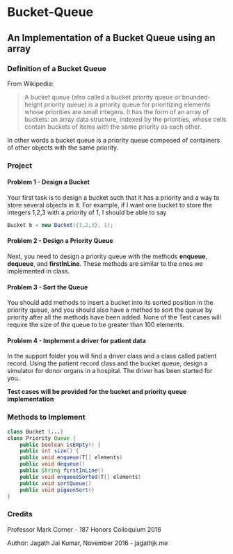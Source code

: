 # Bucket-Queue
## An Implementation of a Bucket Queue using an array

### Definition of a Bucket Queue

From Wikipedia:
> A bucket queue (also called a bucket priority queue or bounded-height priority queue) is a priority queue for prioritizing elements whose priorities are small integers. It has the form of an array of buckets: an array data structure, indexed by the priorities, whose cells contain buckets of items with the same priority as each other.

In other words a bucket queue is a priority queue composed of containers of other objects with the same priority.

### Project
#### Problem 1 - Design a Bucket

Your first task is to design a bucket such that it has a priority and a way to store several objects in it. For example, if I want one bucket to store the integers 1,2,3 with a priority of 1, I should be able to say 
```java
Bucket b = new Bucket({1,2,3}, 1);
```
#### Problem 2 - Design a Priority Queue

Next, you need to design a priority queue with the methods <b>enqueue</b>, <b>dequeue</b>, and <b>firstInLine</b>. These methods are similar to the ones we implemented in class.

#### Problem 3 - Sort the Queue

You should add methods to insert a bucket into its sorted position in the priority queue, and you should also have a method to sort the queue by priority after all the methods have been added. None of the Test cases will require the size of the queue to be greater than 100 elements.

#### Problem 4 - Implement a driver for patient data

In the support folder you will find a driver class and a class called patient record. Using the patient record class and the bucket queue, design a simulator for donor organs in a hospital. The driver has been started for you.


<b> Test cases will be provided for the bucket and priority queue implementation </b>

### Methods to Implement

```java
class Bucket {...}
class Priority Queue {
  	public boolean isEmpty() {
	public int size() {
	public void enqueue(T[] elements) 
	public void dequeue() 
	public String firstInLine() 
	public void enqueueSorted(T[] elements)
	public void sortQueue()
	public void pigeonSort()
}
```

### Credits
Professor Mark Corner - 187 Honors Colloquium 2016

Author: Jagath Jai Kumar, November 2016 - jagathjk.me

